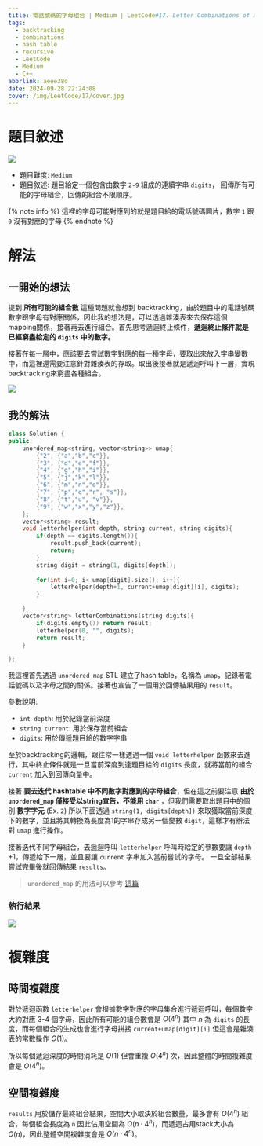 ```yaml
---
title: 電話號碼的字母組合 | Medium | LeetCode#17. Letter Combinations of a Phone Number
tags:
  - backtracking
  - combinations
  - hash table
  - recursive
  - LeetCode
  - Medium
  - C++
abbrlink: aeee38d
date: 2024-09-28 22:24:08
cover: /img/LeetCode/17/cover.jpg
---
```



# 題目敘述

![](/img/LeetCode/17/question.jpeg)

- 題目難度: `Medium`
- 題目敘述: 題目給定一個包含由數字 `2-9` 組成的連續字串 `digits`， 回傳所有可能的字母組合，回傳的組合不限順序。

{% note info %}
這裡的字母可能對應到的就是題目給的電話號碼圖片，數字 `1` 跟 `0` 沒有對應的字母
{% endnote %}

# 解法

## 一開始的想法

提到 **所有可能的組合數** 這種問題就會想到 backtracking，由於題目中的電話號碼數字跟字母有對應關係，因此我的想法是，可以透過雜湊表來去保存這個mapping關係，接著再去進行組合。首先思考遞迴終止條件，**遞迴終止條件就是已經窮盡給定的 `digits` 中的數字。**

接著在每一層中，應該要去嘗試數字對應的每一種字母，要取出來放入字串變數中，而這裡還需要注意針對雜湊表的存取。取出後接著就是遞迴呼叫下一層，實現backtracking來窮盡各種組合。

![](/img/LeetCode/17/algo.png)

## 我的解法

```cpp
class Solution {
public:
    unordered_map<string, vector<string>> umap{
        {"2", {"a","b","c"}},
        {"3", {"d","e","f"}},
        {"4", {"g","h","i"}},
        {"5", {"j","k","l"}},
        {"6", {"m","n","o"}},
        {"7", {"p","q","r", "s"}},
        {"8", {"t","u", "v"}},
        {"9", {"w","x","y","z"}},
    };
    vector<string> result;
    void letterhelper(int depth, string current, string digits){
        if(depth == digits.length()){
            result.push_back(current);
            return;
        }
        string digit = string(1, digits[depth]);
    
        for(int i=0; i< umap[digit].size(); i++){
            letterhelper(depth+1, current+umap[digit][i], digits);
        }

    }
    vector<string> letterCombinations(string digits){
        if(digits.empty()) return result;
        letterhelper(0, "", digits);
        return result;
    }

};
```

我這裡首先透過 `unordered_map` STL 建立了hash table，名稱為 `umap`，記錄著電話號碼以及字母之間的關係。接著也宣告了一個用於回傳結果用的 `result`。 

參數說明:
- `int depth`: 用於紀錄當前深度
- `string current`: 用於保存當前組合
- `digits`: 用於傳遞題目給的數字字串

至於backtracking的邏輯，跟往常一樣透過一個 `void letterhelper` 函數來去進行，其中終止條件就是一旦當前深度到達題目給的 `digits` 長度，就將當前的組合 `current` 加入到回傳向量中。

接著 **要去迭代 hashtable 中不同數字對應到的字母組合**，但在這之前要注意 **由於`unordered_map` 僅接受以string宣告，不能用 `char`** ，但我們需要取出題目中的個別 **數字字元** (Ex. `2`) 所以下面透過 `string(1, digits[depth])`   來取獲取當前深度下的數字，並且將其轉換為長度為1的字串存成另一個變數 `digit`，這樣才有辦法對 `umap` 進行操作。

接著迭代不同字母組合，去遞迴呼叫 `letterhelper` 呼叫時給定的參數要讓 `depth` +1，傳遞給下一層，並且要讓 `current` 字串加入當前嘗試的字母。 一旦全部結果嘗試完畢後就回傳結果 `results`。

> `unordered_map` 的用法可以參考 [這篇](https://notes.boshkuo.com/docs/C++/STL/unordered_map)

### 執行結果

![](/img/LeetCode/17/result.jpeg)

# 複雜度

## 時間複雜度

對於遞迴函數 `letterhelper` 會根據數字對應的字母集合進行遞迴呼叫，每個數字大約對應 3-4 個字母，因此所有可能的組合數會是 $O(4^{n})$ 其中 $n$ 為 `digits` 的長度，而每個組合的生成也會進行字母拼接 `current+umap[digit][i]` 但這會是雜湊表的常數操作 $O(1)$。

所以每個遞迴深度的時間消耗是 $O(1)$ 但會重複 $O(4^{n})$ 次，因此整體的時間複雜度會是 $O(4^{n})$。

## 空間複雜度

`results` 用於儲存最終組合結果，空間大小取決於組合數量，最多會有 $O(4^{n})$ 組合，每個組合長度為 `n` 因此佔用空間為 $O(n \cdot 4^{n})$，而遞迴占用stack大小為 $O(n)$，因此整體空間複雜度會是 $O(n \cdot 4^{n})$。